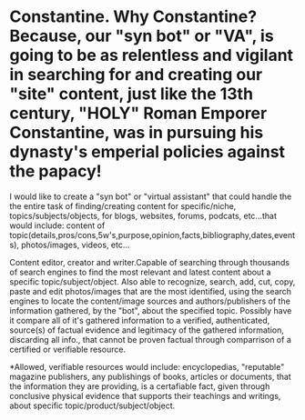 # Constantine.  Why Constantine? Because, our "syn bot" or "VA", is going to be as relentless and vigilant in searching for and creating our "site" content, just like the 13th century, "HOLY" Roman Emporer Constantine, was in pursuing his dynasty's emperial policies against the papacy! 

I would like to create a "syn bot" or "virtual assistant" that could handle the the entire task of finding/creating content for specific/niche, topics/subjects/objects, for blogs, websites, forums, podcats, etc...that would include: content of topic(details,pros/cons,5w's,purpose,opinion,facts,bibliography,dates,events), photos/images, videos, etc...

Content editor, creator and writer.Capable of searching through thousands of search engines to find the most relevant and latest content about a specific topic/subject/object. Also able to recognize, search, add, cut, copy, paste and edit photos/images that are the most identified, using the search engines to locate the content/image sources and authors/publishers of the information gathered, by the "bot", about the specified topic. Possibly have it compare all of it's gathered information to a verified, authenticated, source(s) of factual evidence and legitimacy of the gathered information, discarding all info., that cannot be proven factual through comparrison of a certified or verifiable resource.

*Allowed, verifiable resources would include: encyclopedias, "reputable" magazine publishers, any publishings of books, articles or documents, that the information they are providing, is a certafiable fact, given through conclusive physical evidence that supports their teachings and writings, about specific topic/product/subject/object.   
